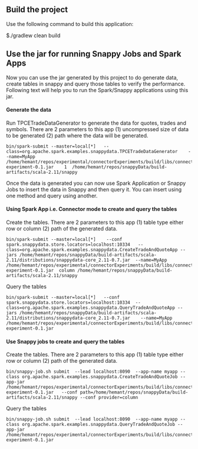 ## Build the project
Use the following command to build this application: 
 
$./gradlew clean build 

## Use the jar for running Snappy Jobs and Spark Apps 
Now you can use the jar generated by this project to do generate data, create tables in snappy and query those tables to verify the performance. Following text will help you to run the Spark/Snappy applications using this jar. 

#### Generate the data 
Run TPCETradeDataGenerator to generate the data for quotes, trades and symbols. There are 2 parameters to this app (1) uncompressed size of data to be generated (2) path where the data will be generated. 
```
bin/spark-submit --master=local[*]   --class=org.apache.spark.examples.snappydata.TPCETradeDataGenerator    --name=MyApp /home/hemant/repos/experimental/connectorExperiments/build/libs/connector-experiment-0.1.jar    1  /home/hemant/repos/snappyData/build-artifacts/scala-2.11/snappy 
```
Once the data is generated you can now use Spark Application or Snappy Jobs to insert the data in Snappy and then query it. You can insert using one method and query using another. 

#### Using Spark App i.e. Connector mode to create and query the tables 

Create the tables. There are 2 parameters to this app (1) table type either row or column (2) path of the generated data. 
```
bin/spark-submit --master=local[*]    --conf spark.snappydata.store.locators=localhost:10334   --class=org.apache.spark.examples.snappydata.CreateTradeAndQuoteApp --jars /home/hemant/repos/snappyData/build-artifacts/scala-2.11/distributions/snappydata-core_2.11-0.7.jar  --name=MyApp   /home/hemant/repos/experimental/connectorExperiments/build/libs/connector-experiment-0.1.jar  column /home/hemant/repos/snappyData/build-artifacts/scala-2.11/snappy
```

Query the tables 
```
bin/spark-submit --master=local[*]   --conf spark.snappydata.store.locators=localhost:10334  --class=org.apache.spark.examples.snappydata.QueryTradeAndQuoteApp --jars /home/hemant/repos/snappyData/build-artifacts/scala-2.11/distributions/snappydata-core_2.11-0.7.jar    --name=MyApp /home/hemant/repos/experimental/connectorExperiments/build/libs/connector-experiment-0.1.jar
```

#### Use Snappy jobs to create and query the tables

Create the tables. There are 2 parameters to this app (1) table type either row or column (2) path of the generated data.
```
bin/snappy-job.sh submit  --lead localhost:8090  --app-name myapp --class org.apache.spark.examples.snappydata.CreateTradeAndQuoteJob --app-jar /home/hemant/repos/experimental/connectorExperiments/build/libs/connector-experiment-0.1.jar   --conf path=/home/hemant/repos/snappyData/build-artifacts/scala-2.11/snappy --conf provider=column
```

Query the tables
```
bin/snappy-job.sh submit  --lead localhost:8090  --app-name myapp --class org.apache.spark.examples.snappydata.QueryTradeAndQuoteJob --app-jar /home/hemant/repos/experimental/connectorExperiments/build/libs/connector-experiment-0.1.jar 
```

